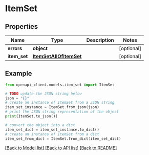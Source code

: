 # ItemSet


## Properties

Name | Type | Description | Notes
------------ | ------------- | ------------- | -------------
**errors** | **object** |  | [optional] 
**item_set** | [**ItemSetAllOfItemSet**](ItemSetAllOfItemSet.md) |  | [optional] 

## Example

```python
from openapi_client.models.item_set import ItemSet

# TODO update the JSON string below
json = "{}"
# create an instance of ItemSet from a JSON string
item_set_instance = ItemSet.from_json(json)
# print the JSON string representation of the object
print(ItemSet.to_json())

# convert the object into a dict
item_set_dict = item_set_instance.to_dict()
# create an instance of ItemSet from a dict
item_set_from_dict = ItemSet.from_dict(item_set_dict)
```
[[Back to Model list]](../README.md#documentation-for-models) [[Back to API list]](../README.md#documentation-for-api-endpoints) [[Back to README]](../README.md)


